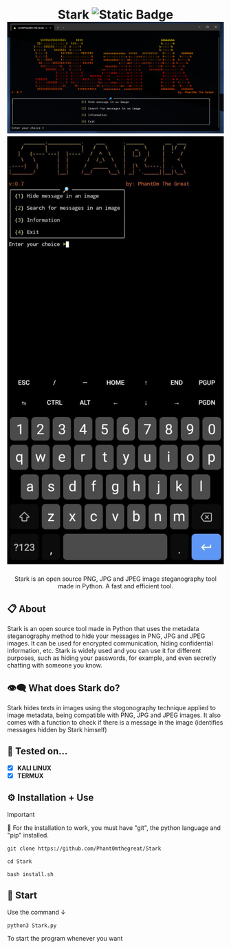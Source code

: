 <h1 align="center">
    <a>Stark</a>
    <img alt="Static Badge" src="https://img.shields.io/badge/Version-1.0-green">
    <img src="Stark.png">
    <img src="Stark_Mobile.jpg">
</h1>
<p align="center">Stark is an open source PNG, JPG and JPEG image steganography tool made in Python. A fast and efficient tool.</p>

## 📋 About
Stark is an open source tool made in Python that uses the metadata steganography method to hide your messages in PNG, JPG and JPEG images. It can be used for encrypted communication, hiding confidential information, etc.
Stark is widely used and you can use it for different purposes, such as hiding your passwords, for example, and even secretly chatting with someone you know.

## 👁‍🗨 What does Stark do?
Stark hides texts in images using the stogonography technique applied to image metadata, being compatible with PNG, JPG and JPEG images. It also comes with a function to check if there is a message in the image (identifies messages hidden by Stark himself)

## 🧬 Tested on...
 - [x] **KALI LINUX**
 - [x] **TERMUX** 

## ⚙️ Installation + Use
> [!IMPORTANT]
> 📩
> For the installation to work, you must have "git", the python language and "pip" installed.
```
git clone https://github.com/Phant0mthegreat/Stark
```
```
cd Stark
```
```
bash install.sh
```
## 💉 Start
Use the command ↓
```
python3 Stark.py
```
To start the program whenever you want
